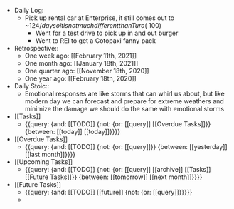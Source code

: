 - Daily Log:
    - Pick up rental car at Enterprise, it still comes out to ~$124/day so it is not much different than Turo (~$100)
        - Went for a test drive to pick up in and out burger
        - Went to REI to get a Cotopaxi fanny pack
- Retrospective::
    - One week ago: [[February 11th, 2021]]
    - One month ago: [[January 18th, 2021]]
    - One quarter ago: [[November 18th, 2020]]
    - One year ago: [[February 18th, 2020]]
- Daily Stoic::
    - Emotional responses are like storms that can whirl us about, but like modern day we can forecast and prepare for extreme weathers and minimize the damage we should do the same with emotional storms
- [[Tasks]]
    - {{query: {and: [[TODO]] {not: {or: [[query]] [[Overdue Tasks]]}} {between: [[today]] [[today]]}}}}
- [[Overdue Tasks]]
    - {{query: {and: [[TODO]] {not: {or: [[query]]}} {between: [[yesterday]] [[last month]]}}}}
- [[Upcoming Tasks]]
    - {{query: {and: [[TODO]] {not: {or: [[query]] [[archive]] [[Tasks]] [[Future Tasks]]}} {between: [[tomorrow]] [[next month]]}}}}
- [[Future Tasks]]
    - {{query: {and: [[TODO]] [[future]] {not: {or: [[query]]}}}}}
    - 
